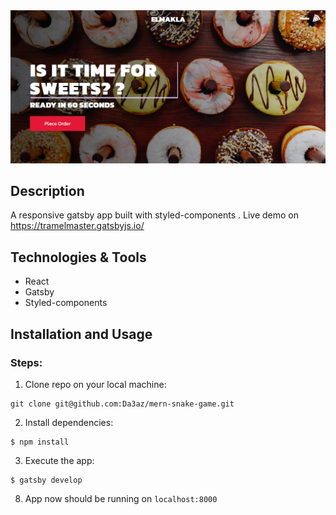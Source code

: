 <img src="githubImg/app-image.jpg"/>

## Description

A responsive gatsby app built with styled-components .
Live demo on https://tramelmaster.gatsbyjs.io/

## Technologies & Tools

* React
* Gatsby
* Styled-components


## Installation and Usage


### Steps:
1. Clone repo on your local machine:
```
git clone git@github.com:Da3az/mern-snake-game.git
```
2. Install dependencies:
```
$ npm install
```
3. Execute the app:<br/>
```
$ gatsby develop
```
8. App now should be running on ```localhost:8000```
